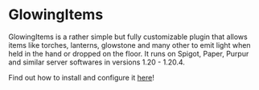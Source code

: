 # GlowingItems
GlowingItems is a rather simple but fully customizable plugin that allows items like torches, lanterns, glowstone and many other to emit light when held in the hand or dropped on the floor. It runs on Spigot, Paper, Purpur and similar server softwares in versions 1.20 - 1.20.4.

Find out how to install and configure it [here](https://codingcat2468.github.io/minecraft/2024/04/07/glowing-items-plugin.html)!
